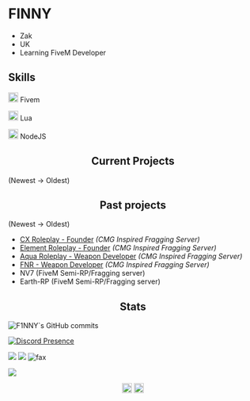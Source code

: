 <h1>FINNY</h1>

- Zak
- UK
- Learning FiveM Developer

## Skills

<img width="20" src="https://img.icons8.com/color/512/fivem.png" /> Fivem

<img width="20" src="https://upload.wikimedia.org/wikipedia/commons/c/cf/Lua-Logo.svg" /> Lua

<img width="20" src="https://upload.wikimedia.org/wikipedia/commons/thumb/d/d9/Node.js_logo.svg/1280px-Node.js_logo.svg.png" /> NodeJS

</p>

<h2 align="center">Current Projects</h2>

(Newest -> Oldest)


<h2 align="center">Past projects</h2>

(Newest -> Oldest)
- [CX Roleplay - Founder](https://discord.gg/cxuk) *(CMG Inspired Fragging Server)*
- [Element Roleplay - Founder](https://discord.gg/erpuk) *(CMG Inspired Fragging Server)*
- [Aqua Roleplay - Weapon Developer](https://discord.gg/aquarpuk) *(CMG Inspired Fragging Server)*
- [FNR - Weapon Developer](https://discord.gg/fnruk) *(CMG Inspired Fragging Server)*
- NV7 (FiveM Semi-RP/Fragging server)
- Earth-RP (FiveM Semi-RP/Fragging server)


<h2 align="center">Stats</h2>

![F1NNY`s GitHub commits](https://github-readme-streak-stats.herokuapp.com/?user=finny-dev&theme=black-ice&hide_border=true&stroke=0000&background=060A0CD0)

[![Discord Presence](https://lanyard.cnrad.dev/api/803020625379196949)](https://discord.com/users/803020625379196949)
<p><img src="http://github-profile-summary-cards.vercel.app/api/cards/profile-details?username=finny-dev&theme=transparent" />
<img src="https://github-readme-streak-stats.herokuapp.com/?user=finny-dev&hide_border=true&card_width=338&theme=transparent" />
<img src="https://komarev.com/ghpvc/?username=finny-dedv&color=lightgray" alt="fax" width="" height="">

![](https://komarev.com/ghpvc/?username=finny-dev&color=blueviolet)

<p align="center">
  <a href="https://twitch.tv/finnycmg/" target="blank"><img align="center" src="https://cdn.jsdelivr.net/npm/simple-icons@3.0.1/icons/twitch.svg" alt="twitch" height="20" width="20" /></a>
<a href="https://www.youtube.com/channel/UCrlXUs_OwK7ay4dPRU5HDAw" target="blank"><img align="center" src="https://cdn.jsdelivr.net/npm/simple-icons@3.0.1/icons/youtube.svg" alt="youtube" height="20" width="20" /></a>
